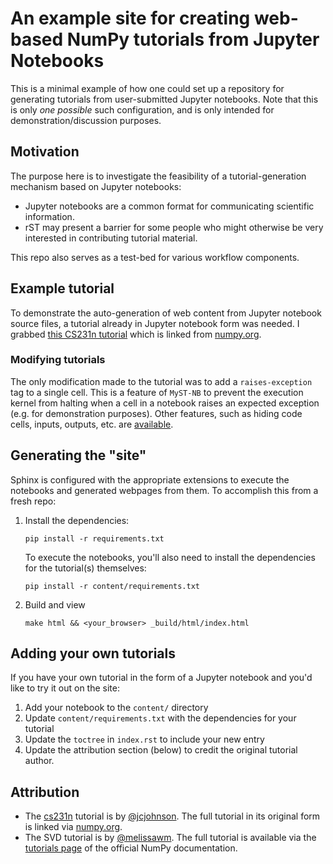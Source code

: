 # An example site for creating web-based NumPy tutorials from Jupyter Notebooks

This is a minimal example of how one could set up a repository for generating
tutorials from user-submitted Jupyter notebooks.
Note that this is only *one possible* such configuration, and is only 
intended for demonstration/discussion purposes.

## Motivation

The purpose here is to investigate the feasibility of a tutorial-generation
mechanism based on Jupyter notebooks:

 * Jupyter notebooks are a common format for communicating scientific
   information.
 * rST may present a barrier for some people who might otherwise be very
   interested in contributing tutorial material.

This repo also serves as a test-bed for various workflow components.

## Example tutorial

To demonstrate the auto-generation of web content from Jupyter notebook source
files, a tutorial already in Jupyter notebook form was needed. 
I grabbed [this CS231n tutorial][cs231] which is linked from [numpy.org][learn].

[cs231]: https://cs231n.github.io/python-numpy-tutorial/#numpy 
[learn]: https://numpy.org/learn/

### Modifying tutorials

The only modification made to the tutorial was to add a `raises-exception` tag
to a single cell. This is a feature of `MyST-NB` to prevent the execution 
kernel from halting when a cell in a notebook raises an expected exception
(e.g. for demonstration purposes). Other features, such as hiding code cells,
inputs, outputs, etc. are [available](https://myst-nb.readthedocs.io/en/latest/use/hiding.html).

## Generating the "site"

Sphinx is configured with the appropriate extensions to execute the notebooks
and generated webpages from them. To accomplish this from a fresh repo:

1. Install the dependencies:
   
   ```
   pip install -r requirements.txt
   ```

   To execute the notebooks, you'll also need to install the dependencies for
   the tutorial(s) themselves:

   ```
   pip install -r content/requirements.txt
   ```

2. Build and view

   ```
   make html && <your_browser> _build/html/index.html
   ```

## Adding your own tutorials

If you have your own tutorial in the form of a Jupyter notebook and you'd like
to try it out on the site:

1. Add your notebook to the `content/` directory
2. Update `content/requirements.txt` with the dependencies for your tutorial
3. Update the `toctree` in `index.rst` to include your new entry
4. Update the attribution section (below) to credit the original tutorial 
   author.

## Attribution

 - The [cs231n][cs231] tutorial is by [@jcjohnson][jj]. The full tutorial in 
   its original form is linked via [numpy.org][learn].
 - The SVD tutorial is by [@melissawm][mwm]. The full tutorial is available
   via the [tutorials page][np_tutorials] of the official NumPy documentation.

[jj]: https://github.com/jcjohnson
[mwm]: https://github.com/melissawm
[np_tutorials]: https://numpy.org/devdocs/user/tutorials_index.html
